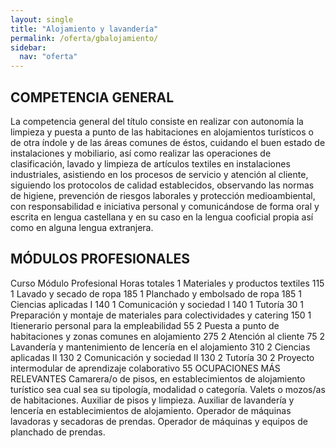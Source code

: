 ```yaml
---
layout: single
title: "Alojamiento y lavandería"
permalink: /oferta/gbalojamiento/
sidebar:
  nav: "oferta"
---
```

## COMPETENCIA GENERAL
La competencia general del título consiste en realizar con autonomía la limpieza y puesta a punto de las habitaciones en alojamientos turísticos o de otra índole y de las áreas comunes de éstos, cuidando el buen estado de instalaciones y mobiliario, así como realizar las operaciones de clasificación, lavado y limpieza de artículos textiles en instalaciones industriales, asistiendo en los procesos de servicio y atención al cliente, siguiendo los protocolos de calidad establecidos, observando las normas de higiene, prevención de riesgos laborales y protección medioambiental, con responsabilidad e iniciativa personal y comunicándose de forma oral y escrita en lengua castellana y en su caso en la lengua cooficial propia así como en alguna lengua extranjera.

## MÓDULOS PROFESIONALES
Curso	Módulo Profesional	Horas totales
1	Materiales y productos textiles	115
1	Lavado y secado de ropa	185
1	Planchado y embolsado de ropa	185
1	Ciencias aplicadas I	140
1	Comunicación y sociedad I	140
1	Tutoría	30
1	Preparación y montaje de materiales para colectividades y catering	150
1	Itienerario personal para la empleabilidad	55
2	Puesta a punto de habitaciones y zonas comunes en alojamiento	275
2	Atención al cliente	75
2	Lavandería y mantenimiento de lencería en el alojamiento	310
2	Ciencias aplicadas II	130
2	Comunicación y sociedad II	130
2	Tutoría	30
2	Proyecto intermodular de aprendizaje colaborativo	55
OCUPACIONES MÁS RELEVANTES
Camarera/o de pisos, en establecimientos de alojamiento turístico sea cual sea su tipología, modalidad o categoría.
Valets o mozos/as de habitaciones.
Auxiliar de pisos y limpieza.
Auxiliar de lavandería y lencería en establecimientos de alojamiento.
Operador de máquinas lavadoras y secadoras de prendas.
Operador de máquinas y equipos de planchado de prendas.
